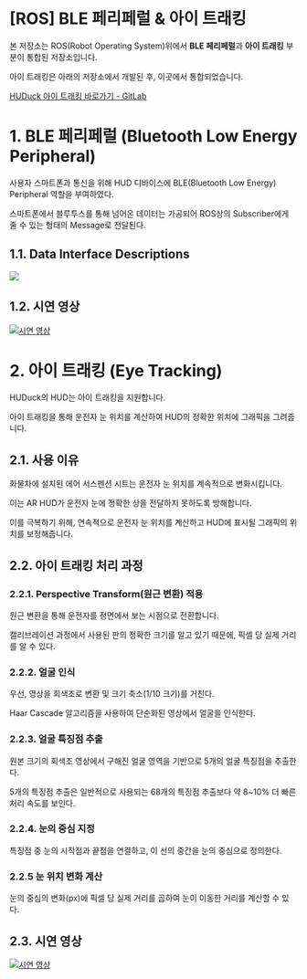 # [ROS] BLE 페리페럴 & 아이 트래킹

본 저장소는 ROS(Robot Operating System)위에서 **BLE 페리페럴**과 **아이 트래킹** 부분이 통합된 저장소입니다.

아이 트래킹은 아래의 저장소에서 개발된 후, 이곳에서 통합되었습니다.

[HUDuck 아이 트래킹 바로가기 - GitLab](https://git.swmgit.org/swm-12/12_swm35/eye-tracking)

# 1. BLE 페리페럴 (Bluetooth Low Energy Peripheral)

사용자 스마트폰과 통신을 위해 HUD 디바이스에 BLE(Bluetooth Low Energy) Peripheral 역할을 부여하였다.

스마트폰에서 블루투스를 통해 넘어온 데이터는 가공되어 ROS상의 Subscriber에게 줄 수 있는 형태의 Message로 전달된다.

## 1.1. Data Interface Descriptions

<img src="https://git.swmgit.org/swm-12/12_swm35/applicationreceiver/-/raw/readme/readme_src/Peripheral%20Data%20Interface%20Description.png">

## 1.2. 시연 영상

[![시연 영상](http://img.youtube.com/vi/qQFVhA9BBH8/0.jpg)](https://youtu.be/qQFVhA9BBH8)

# 2. 아이 트래킹 (Eye Tracking)

HUDuck의 HUD는 아이 트래킹을 지원합니다.

아이 트래킹을 통해 운전자 눈 위치를 계산하여 HUD의 정확한 위치에 그래픽을 그려줍니다. 

## 2.1. 사용 이유

화물차에 설치된 에어 서스펜션 시트는 운전자 눈 위치를 계속적으로 변화시킵니다.

이는 AR HUD가 운전자 눈에 정확한 상을 전달하지 못하도록 방해합니다.

이를 극복하기 위해, 연속적으로 운전자 눈 위치를 계산하고 HUD에 표시될 그래픽의 위치를 보정해줍니다.

## 2.2. 아이 트래킹 처리 과정

### 2.2.1. Perspective Transform(원근 변환) 적용

원근 변환을 통해 운전자를 정면에서 보는 시점으로 전환합니다.

캘리브레이션 과정에서 사용된 판의 정확한 크기를 알고 있기 때문에, 픽셀 당 실제 거리를 알 수 있다.

### 2.2.2. 얼굴 인식

우선, 영상을 회색조로 변환 및 크기 축소(1/10 크기)를 거친다.

Haar Cascade 알고리즘을 사용하여 단순화된 영상에서 얼굴을 인식한다.

### 2.2.3. 얼굴 특징점 추출

원본 크기의 회색조 영상에서 구해진 얼굴 영역을 기반으로 5개의 얼굴 특징점을 추출한다.

5개의 특징점 추출은 일반적으로 사용되는 68개의 특징점 추출보다 약 8~10% 더 빠른 처리 속도를 보인다.

### 2.2.4. 눈의 중심 지정

특징점 중 눈의 시작점과 끝점을 연결하고, 이 선의 중간을 눈의 중심으로 정의한다.

### 2.2.5 눈 위치 변화 계산

눈의 중심의 변화(px)에 픽셀 당 실제 거리를 곱하여 눈이 이동한 거리를 계산할 수 있다.

## 2.3. 시연 영상

[![시연 영상](http://img.youtube.com/vi/qQFVhA9BBH8/0.jpg)](https://youtu.be/qQFVhA9BBH8)
